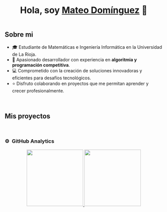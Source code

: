 <div align="center">
<h1 align="center">Hola, soy <a href="https://madomigo.github.io">Mateo Domínguez</a> 👋</h1>
</div>
<img src="">

## Sobre mi

- 🎓 Estudiante de Matemáticas e Ingeniería Informática en la Universidad de La Rioja.
- 📲 Apasionado desarrollador con experiencia en <span style="font-weight: bold;">algoritmia y programación competitiva</span>. 
- 💻 Comprometido con la creación de soluciones innovadoras y eficientes para desafíos tecnológicos.
- ⭐ Disfruto colaborando en proyectos que me permitan aprender y crecer profesionalmente.
<br>

## Mis proyectos

<br>

### ⚙️ &nbsp;GitHub Analytics

<p align="center">
<a href="https://github.com/madomigo">
  <img height="180em" src="https://github-readme-stats-eight-theta.vercel.app/api?username=madomigo&show_icons=true&theme=algolia&include_all_commits=true&count_private=true"/>
  <img height="180em" src="https://github-readme-stats-eight-theta.vercel.app/api/top-langs/?username=madomigo&layout=compact&langs_count=8&theme=algolia"/>
</a>
</p>
